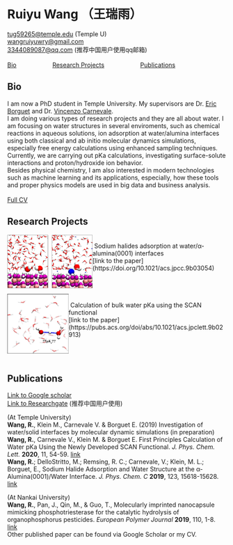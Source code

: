 # Ruiyu Wang （王瑞雨）

[tug59265@temple.edu](mailto:tug59265@temple.edu) (Temple U) <br>
[wangruiyuwry@gmail.com](mailto:wangruiyuwry@gmail.com) <br>
[3344089087@qq.com](mailto:3344089087@qq.com) (推荐中国用户使用qq邮箱) <br>
<br>
[Bio](#bio) &nbsp; &nbsp; &nbsp; &nbsp; &nbsp; &nbsp; &nbsp; &nbsp; &nbsp; &nbsp; [Research Projects](#research-projects) &nbsp; &nbsp; &nbsp; &nbsp; &nbsp; &nbsp; &nbsp; &nbsp; &nbsp; &nbsp; [Publications](#publications)

## Bio

I am now a PhD student in Temple University. My supervisors are Dr. [Eric Borguet](https://sites.temple.edu/borguet/) and Dr. [Vincenzo Carnevale](https://carnevalelab.org/). <br>
I am doing various types of research projects and they are all about water. I am focusing on water structures in several enviroments, such as chemical reactions in aqueous solutions, ion adsorption at water/alumina interfaces using both classical and ab initio molecular dynamics simulations, especially free energy calculations using enhanced sampling techniques. <br>
Currently, we are carrying out pKa calculations, investigating surface-solute interactions and proton/hydroxide ion behavior.<br>
Besides physical chemistry, I am also interested in modern technologies such as machine learning and its applications, especially, how these tools and proper physics models are used in big data and business analysis. <br>
<br>
[Full CV](cv2020_ruiyu.pdf)

## Research Projects
<img src="fig/jpcc2019.jpeg" align="left" height="123" width="196" >

<br>
&nbsp;Sodium halides adsorption at water/α-alumina(0001) interfaces <br>
 [link to the paper](https://doi.org/10.1021/acs.jpcc.9b03054) <br>
<br>
<br>
<br>

<img src="fig/jpcl22019.jpeg" align="left" height="137" width="141" >

<br>
&nbsp;Calculation of bulk water pKa using the SCAN functional <br>
 [link to the paper](https://pubs.acs.org/doi/abs/10.1021/acs.jpclett.9b02913) <br>
<br>
<br>
<br>

## Publications 
[Link to Google scholar](https://scholar.google.com/citations?hl=zh-CN&user=IkjmJh8AAAAJ&view_op=list_works&sortby=pubdate) <br>
[Link to Researchgate](https://www.researchgate.net/profile/Ruiyu_Wang2) (推荐中国用户使用)

(At Temple University)<br>
**Wang, R.**, Klein M., Carnevale V. & Borguet E. (2019) Investigation of water/solid interfaces by molecular dynamic simulations (in preparation) <br>
**Wang, R.**, Carnevale V., Klein M. & Borguet E. First Principles Calculation of Water pKa Using the Newly Developed SCAN Functional. _J. Phys. Chem. Lett._ **2020**, 11, 54-59. [link](https://pubs.acs.org/doi/abs/10.1021/acs.jpclett.9b02913) <br>
**Wang, R.**; DelloStritto, M.; Remsing, R. C.; Carnevale, V.; Klein, M. L.; Borguet, E., Sodium Halide Adsorption and Water Structure at the α-Alumina(0001)/Water Interface. _J. Phys. Chem. C_ **2019**, 123, 15618-15628. [link](https://doi.org/10.1021/acs.jpcc.9b03054) <br>

(At Nankai University)<br>
**Wang, R.**, Pan, J., Qin, M., & Guo, T., Molecularly imprinted nanocapsule mimicking phosphotriesterase for the catalytic hydrolysis of organophosphorus pesticides. _European Polymer Journal_ **2019**, 110, 1-8. [link](https://doi.org/10.1016/j.eurpolymj.2018.10.045) <br>
Other published paper can be found via Google Scholar or my CV.

